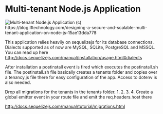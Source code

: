 # Multi-tenant Node.js Application

<img src="https://cdn-images-1.medium.com/max/1600/1*YJHmalZ71_3AekY06edhPg.png" alt="Multi-tenant Node.js Application">
(c) https://blog.lftechnology.com/designing-a-secure-and-scalable-multi-tenant-application-on-node-js-15ae13dda778

This application relies heavily on sequelizejs for its database connections. Dialects supported as of now are MySQL, SQLite, PostgreSQL and MSSQL. You can read up here http://docs.sequelizejs.com/manual/installation/usage.html#dialects

After installation a postinstall event is fired which executes the postinstall.sh file. The postinstall.sh file basically creates a tenants folder and copies over a tenancy.js file there for easy configuration of the app. Access to dotenv is also needed.

Drop all migrations for the tenants in the tenants folder.
1.
2.
3.
4. Create a global emitter event in your route file and emit the req.headers.host there


http://docs.sequelizejs.com/manual/tutorial/migrations.html